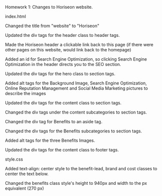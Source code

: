 Homework 1: Changes to Horiseon website.

index.html

Changed the title from "website" to "Horiseon"

Updated the div tags for the header class to header tags.

Made the Horiseon header a clickable link back to this page (if there were other pages on this website, would link back to the homepage)

Added an id for Search Engine Optimization, so clicking Search Engine Optimization in the header directs you to the SEO section.

Updated the div tags for the hero class to section tags.

Added alt tags for the Background Image, Search Engine Optimization, Online Reputation Management and Social Media Marketing pictures to describe the images

Updated the div tags for the content class to section tags.

Changed the div tags under the content subcategories to section tags.

Changed the div tag for Benefits to an aside tag.

Changed the div tags for the Benefits subcategories to section tags.

Added alt tags for the three Benefits Images.

Updated the div tags for the content class to footer tags.

style.css

Added text-align: center style to the benefit-lead, brand and cost classes to center the text below.

Changed the benefits class style's height to 940px and width to the px equivalent (270 px)

